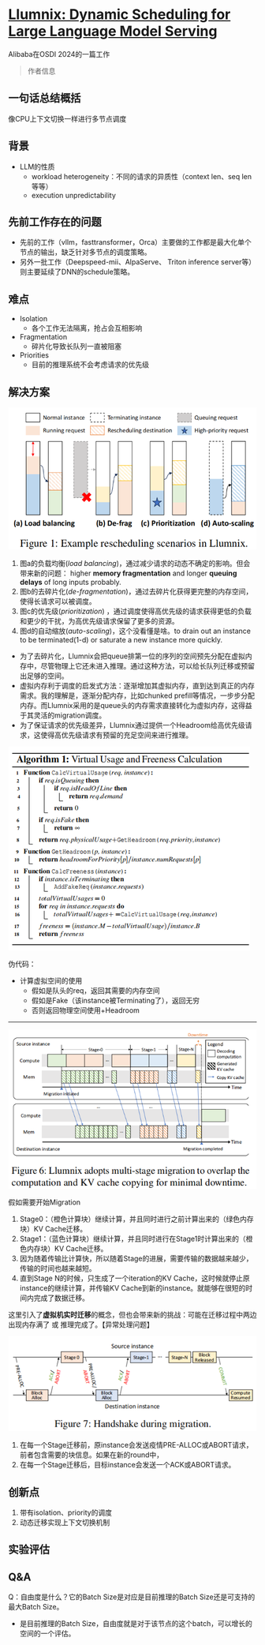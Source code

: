 # [Llumnix: Dynamic Scheduling for Large Language Model Serving](https://arxiv.org/abs/2406.03243)

Alibaba在OSDI 2024的一篇工作

> 作者信息

## 一句话总结概括

像CPU上下文切换一样进行多节点调度

## 背景

* LLM的性质
  * workload heterogeneity：不同的请求的异质性（context len、seq len等等）
  * execution unpredictability

## 先前工作存在的问题

* 先前的工作（vllm，fasttransformer，Orca）主要做的工作都是最大化单个节点的输出，缺乏针对多节点的调度策略。
* 另外一批工作（Deepspeed-mii、AlpaServe、 Triton inference server等）则主要延续了DNN的schedule策略。

## 难点

* Isolation
  * 各个工作无法隔离，抢占会互相影响
* Fragmentation
  * 碎片化导致长队列一直被阻塞
* Priorities
  * 目前的推理系统不会考虑请求的优先级

## 解决方案



![](\images\Llumnix\1.png)

1. 图a的负载均衡(*load balancing*)，通过减少请求的动态不确定的影响。但会带来新的问题： higher **memory fragmentation** and longer **queuing delays** of long inputs probably.
2. 图b的去碎片化(*de-fragmentation*)，通过去碎片化获得更完整的内存空间，使得长请求可以被调度。
3. 图c的优先级(*prioritization*) ，通过调度使得高优先级的请求获得更低的负载和更少的干扰，为高优先级请求保留了更多的资源。
4. 图d的自动缩放(*auto-scaling*)，这个没看懂是啥。to drain out an instance to be terminated(1-d) or saturate a new instance more quickly.

* 为了去碎片化，Llumnix会把queue排第一位的序列的空间预先分配在虚拟内存中，尽管物理上它还未进入推理。通过这种方法，可以给长队列迁移或预留出足够的空间。
* 虚拟内存利于调度的启发式方法：逐渐增加其虚拟内存，直到达到真正的内存需求。我的理解是，逐渐分配内存，比如chunked prefill等情况，一步步分配内存。而Llumnix采用的是queue头的内存需求直接转化为虚拟内存，这得益于其灵活的migration调度。
* 为了保证请求的优先级差异，Llumnix通过提供一个Headroom给高优先级请求，这使得高优先级请求有预留的充足空间来进行推理。

![image-20240808213642195](\images\Llumnix\4.png)

伪代码：

* 计算虚拟空间的使用
  * 假如是队头的req，返回其需要的内存空间
  * 假如是Fake（该instance被Terminating了），返回无穷
  * 否则返回物理空间使用+Headroom



---

![image-20240808200000718](\images\Llumnix\3.png)

假如需要开始Migration

1. Stage0：（橙色计算块）继续计算，并且同时进行之前计算出来的（绿色内存块）KV Cache迁移。
2. Stage1：（蓝色计算块）继续计算，并且同时进行在Stage1时计算出来的（橙色内存块）KV Cache迁移。
3. 因为随着传输比计算快，所以随着Stage的进展，需要传输的数据越来越少，传输的时间也越来越短。
4. 直到Stage N的时候，只生成了一个iteration的KV Cache，这时候就停止原instance的继续计算，并传输KV Cache到新的instance。就能够在很短的时间内完成了数据迁移。

这里引入了**虚拟机实时迁移**的概念，但也会带来新的挑战：可能在迁移过程中两边出现内存满了 或 推理完成了。【异常处理问题】

![image-20240808201311256](\images\Llumnix\2.png)

1. 在每一个Stage迁移前，原instance会发送疫情PRE-ALLOC或ABORT请求，前者包含需要的块信息。如果在新的round中，
2. 在每一个Stage迁移后，目标instance会发送一个ACK或ABORT请求。

## 创新点

1. 带有isolation、priority的调度
2. 动态迁移实现上下文切换机制

## 实验评估



## Q&A

Q：自由度是什么？它的Batch Size是对应是目前推理的Batch Size还是可支持的最大Batch Size。

* 是目前推理的Batch Size，自由度就是对于该节点的这个batch，可以增长的空间的一个评估。